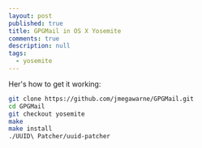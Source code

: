 ```yaml
---
layout: post
published: true
title: GPGMail in OS X Yosemite
comments: true
description: null
tags: 
  - yosemite
---
```


Her's how to get it working:

``` bash
git clone https://github.com/jmegawarne/GPGMail.git
cd GPGMail
git checkout yosemite
make
make install
./UUID\ Patcher/uuid-patcher
```
